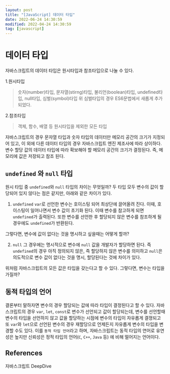 ```yaml
---
layout: post
title: "[JavaScript] 데이터 타입"
date: 2022-06-24 14:30:59
modified: 2022-04-24 14:30:59
tag: [javascript]
---
```


# 데이터 타입

자바스크립트의 데이터 타입은 원시타입과 참조타입으로 나눌 수 있다.

1.원시타입

> 숫자(number)타입, 문자열(stirng)타입, 불리언(boolean)타입, undefined타입, null타입, 심벌(symbol)타입
> 위 심벌타입의 경우 ES6문법에서 새롭게 추가되었다.

2.참조타입

> 객체, 함수, 배열 등 원시타입을 제외한 모든 타입

자바스크립트의 경우 문자열 타입과 숫자 타입의 데이터만 메모리 공간의 크기가 지정되어 있고, 이 외에 다른 데이터 타입의 경우 자바스크립트 엔진 제조사에 따라 상이하다. 변수 할당 값의 데이터 타입에 따라 확보해야 할 메모리 공간의 크기가 결정된다. 즉, 메모리에 값은 저장되고 참조 된다.

## `undefined` 와 `null` 타입

원시 타입 중 `undefined`와 `null` 타입의 차이는 무엇일까? 두 타입 모두 변수의 값이 할당되어 있지 않다는 점은 같지만, 아래와 같은 차이가 있다.

1.  `undefined`
    `var`로 선언한 변수는 호이스팅 되어 최상단에 끌어올려 진다. 이때, 호이스팅이 일어나면서 변수 값이 초기화 된다. 이때 변수를 참고하게 되면 `undefined`가 출력된다. 또한 변수를 선언한 후 할당되지 않은 변수를 참조하게 될 경우에도 `undefined`가 반환된다.

그렇다면, 변수에 값이 없다는 것을 명시하고 싶을때는 어떻게 할까?

2. `null`
   그 경우에는 명시적으로 변수에 `null` 값을 개발자가 할당하면 된다. 즉 `undefined`의 경우 아직 정의되지 않은, 즉 할당하지 않은 변수를 의미하고 `null`은 의도적으로 변수 값이 없다는 것을 명시, 할당된다는 것에 차이가 있다.

위처럼 자바스크립트의 모든 값은 타입을 갖는다고 할 수 있다. 그렇다면, 변수는 타입을 가질까?

## 동적 타입의 언어

결론부터 말하자면 변수의 경우 할당되는 값에 따라 타입이 결정된다고 할 수 있다. 자바스크립트의 경우 `var`, `let`, `const`로 변수가 선언되고 값이 할당되는데, 변수를 선언할때 변수의 타입을 선언하지 않고 값을 할당하는 시점에 변수의 타입이 자유롭게 결졍되고 또 `var`와 `let`으로 선언된 변수의 경우 재할당으로 언제든지 자유롭게 변수의 타입을 변경할 수도 있다. 이를 `동적 타입 언어`라고 하며, 자바스크립트는 동적 타입의 연어로 유연성은 높지만 신뢰성은 정적 타입의 언어(`C`, `C++`, `Java` 등) 에 비해 떨어지는 언어이다.

## References

자바스크립트 DeepDive
